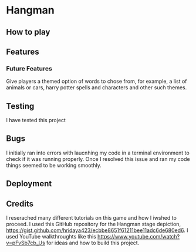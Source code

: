 # Hangman

## How to play 

## Features

### Future Features 
Give players a themed option of words to chose from, for example, a list of animals or cars, harry potter spells and characters and other such themes.

## Testing
I have tested this project 
## Bugs
I initially ran into errors with laucnhing my code in a terminal environment to check if it was running properly. Once I resolved this issue and ran my code things seemed to be working smoothly.
## Deployment 

## Credits
I reserached many different tutorials on this game and how I iwshed to proceed. I used this GitHub repository for the Hangman stage depiction, https://gist.github.com/hridaya423/ecbbe8651f61211bee11adc6de680ed6. I used YouTube walkthroughts like this https://www.youtube.com/watch?v=pFvSb7cb_Us for ideas and how to build this project.

